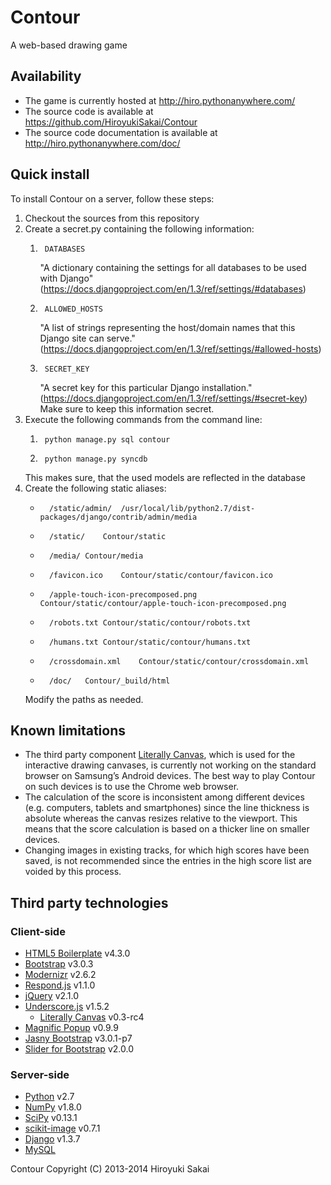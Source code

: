 # Contour

A web-based drawing game

## Availability

* The game is currently hosted at http://hiro.pythonanywhere.com/
* The source code is available at https://github.com/HiroyukiSakai/Contour
* The source code documentation is available at http://hiro.pythonanywhere.com/doc/

## Quick install

To install Contour on a server, follow these steps:

1. Checkout the sources from this repository
2. Create a secret.py containing the following information:
    1.      DATABASES
        "A dictionary containing the settings for all databases to be used with Django" (https://docs.djangoproject.com/en/1.3/ref/settings/#databases)
    2.      ALLOWED_HOSTS
        "A list of strings representing the host/domain names that this Django site can serve." (https://docs.djangoproject.com/en/1.3/ref/settings/#allowed-hosts)
    3.      SECRET_KEY
        "A secret key for this particular Django installation." (https://docs.djangoproject.com/en/1.3/ref/settings/#secret-key)
    Make sure to keep this information secret.
3. Execute the following commands from the command line:
    1.      python manage.py sql contour
    2.      python manage.py syncdb
    This makes sure, that the used models are reflected in the database
4. Create the following static aliases:
    *       /static/admin/  /usr/local/lib/python2.7/dist-packages/django/contrib/admin/media
    *       /static/    Contour/static
    *       /media/ Contour/media
    *       /favicon.ico    Contour/static/contour/favicon.ico
    *       /apple-touch-icon-precomposed.png   Contour/static/contour/apple-touch-icon-precomposed.png
    *       /robots.txt Contour/static/contour/robots.txt
    *       /humans.txt Contour/static/contour/humans.txt
    *       /crossdomain.xml    Contour/static/contour/crossdomain.xml
    *       /doc/   Contour/_build/html
    Modify the paths as needed.

## Known limitations

* The third party component [Literally Canvas](http://literallycanvas.com), which is used for the interactive drawing canvases, is currently not working on the standard browser on Samsung’s Android devices. The best way to play Contour on such devices is to use the Chrome web browser.
* The calculation of the score is inconsistent among different devices (e.g. computers, tablets and smartphones) since the line thickness is absolute whereas the canvas resizes relative to the viewport. This means that the score calculation is based on a thicker line on smaller devices.
* Changing images in existing tracks, for which high scores have been saved, is not recommended since the entries in the high score list are voided by this process.

## Third party technologies

### Client-side

* [HTML5 Boilerplate](http://html5boilerplate.com) v4.3.0
* [Bootstrap](http://getbootstrap.com) v3.0.3
* [Modernizr](http://modernizr.com) v2.6.2
* [Respond.js](https://github.com/scottjehl/Respond) v1.1.0
* [jQuery](http://jquery.com) v2.1.0
* [Underscore.js](http://underscorejs.org) v1.5.2
    * [Literally Canvas](http://literallycanvas.com) v0.3-rc4
* [Magnific Popup](http://dimsemenov.com/plugins/magnific-popup/) v0.9.9
* [Jasny Bootstrap](http://jasny.github.io/bootstrap/) v3.0.1-p7
* [Slider for Bootstrap](http://www.eyecon.ro/bootstrap-slider/) v2.0.0

### Server-side

* [Python](http://www.python.org) v2.7
* [NumPy](http://www.numpy.org) v1.8.0
* [SciPy](http://www.scipy.org) v0.13.1
* [scikit-image](http://www.scikit-image.org) v0.7.1
* [Django](https://www.djangoproject.com) v1.3.7
* [MySQL](http://www.mysql.com)

Contour  Copyright (C) 2013-2014  Hiroyuki Sakai

